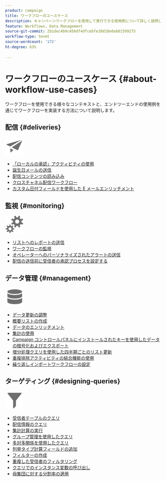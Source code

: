 ```yaml
---
product: campaign
title: ワークフローのユースケース
description: キャンペーンワークフローを使用して実行できる使用例について詳しく説明します
feature: Workflows, Data Management
source-git-commit: 2b1dec4b9c456df4dfcebfe10d18e0ab01599275
workflow-type: tm+mt
source-wordcount: '172'
ht-degree: 63%

---
```


# ワークフローのユースケース {#about-workflow-use-cases}

ワークフローを使用できる様々なコンテキストと、エンドツーエンドの使用例を通じてワークフローを実装する方法について説明します。

## 配信 {#deliveries}

<img src="assets/do-not-localize/icon_send.svg" width="60px">

* [「ローカルの承認」アクティビティの使用](local-approval-activity.md)
* [誕生日メールの送信](send-a-birthday-email.md)
* [配信コンテンツの読み込み](load-delivery-content.md)
* [クロスチャネル配信ワークフロー](cross-channel-delivery-workflow.md)
* [カスタム日付フィールドを使用した E メールエンリッチメント](email-enrichment-with-custom-date-fields.md)

## 監視 {#monitoring}

<img src="assets/do-not-localize/icon_monitoring.svg" width="60px">

* [リストへのレポートの送信](send-a-report-to-a-list.md)
* [ワークフローの監視](workflow-supervision.md)
* [オペレーターへのパーソナライズされたアラートの送信](send-alerts-to-operators.md)
* [配信の送信前に受信者の承認プロセスを設定する](local-approval-activity.md)

## データ管理 {#management}

<img src="assets/do-not-localize/icon_manage.svg" width="60px">

* [データ更新の調整](coordinate-data-updates.md)
* [概要リストの作成](create-a-summary-list.md)
* [データのエンリッチメント](enrich-data.md)
* [集計の使用](using-aggregates.md)
* [Campaign コントロールパネルにインストールされたキーを使用したデータの暗号化およびエクスポート](use-workflow-data.md#use-case-gpg-encrypt)
* [増分処理クエリを使用した四半期ごとのリスト更新](quarterly-list-update.md)
* [重複排除アクティビティの結合機能の使用](deduplication-merge.md)
* [繰り返しインポートワークフローの設定](recurring-import-workflow.md)

## ターゲティング {#designing-queries}

<img src="assets/do-not-localize/icon_filter.svg" width="60px">

* [受信者テーブルのクエリ](querying-recipient-table.md)
* [配信情報のクエリ](query-delivery-info.md)
* [集計計算の実行](compute-aggregates.md)
* [グループ管理を使用したクエリ](query-grouping-management.md)
* [多対多関係を使用したクエリ](query-many-to-many-relationship.md)
* [列挙タイプ計算フィールドの追加](adding-enumeration-type-calculated-field.md)
* [フィルターの作成](create-a-filter.md)
* [重複した受信者のフィルタリング](filter-duplicated-recipients.md)
* [クエリでのインスタンス変数の呼び出し](javascript-scripts-and-templates.md#calling-an-instance-variable-in-a-query)
* [母集団に対する分割率の適用](javascript-scripts-and-templates.md#example)
